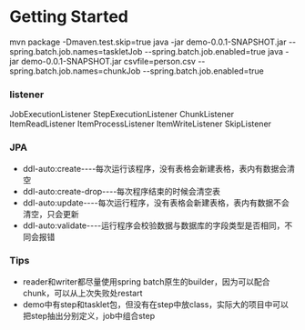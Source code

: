 # Getting Started
mvn package -Dmaven.test.skip=true
java -jar demo-0.0.1-SNAPSHOT.jar --spring.batch.job.names=taskletJob --spring.batch.job.enabled=true
java -jar demo-0.0.1-SNAPSHOT.jar csvfile=person.csv --spring.batch.job.names=chunkJob --spring.batch.job.enabled=true

### listener
JobExecutionListener
StepExecutionListener
ChunkListener
ItemReadListener
ItemProcessListener
ItemWriteListener
SkipListener

### JPA
* ddl-auto:create----每次运行该程序，没有表格会新建表格，表内有数据会清空
* ddl-auto:create-drop----每次程序结束的时候会清空表
* ddl-auto:update----每次运行程序，没有表格会新建表格，表内有数据不会清空，只会更新
* ddl-auto:validate----运行程序会校验数据与数据库的字段类型是否相同，不同会报错

### Tips
* reader和writer都尽量使用spring batch原生的builder，因为可以配合chunk，可以从上次失败处restart
* demo中有step和tasklet包，但没有在step中放class，实际大的项目中可以把step抽出分别定义，job中组合step